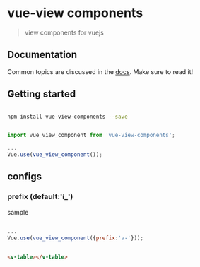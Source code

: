 # vue-view components

> view components for vuejs

## Documentation

Common topics are discussed in the [docs](https://imethod.github.io/vue-view-components). Make sure to read it!

## Getting started

```bash

npm install vue-view-components --save

```

```js

import vue_view_component from 'vue-view-components';

...
Vue.use(vue_view_component());

```

## configs

### prefix (default:'i_')


sample

```js

...
Vue.use(vue_view_component({prefix:'v-'}));

```

```html

<v-table></v-table>

```

